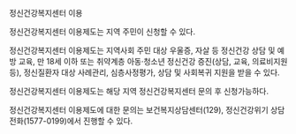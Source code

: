 정신건강복지센터 이용

정신건강복지센터 이용제도는 지역 주민이 신청할 수 있다.

정신건강복지센터 이용제도는 지역사회 주민 대상 우울증, 자살 등 정신건강 상담 및 예방 교육, 만 18세 이하 또는 취약계층 아동·청소년 정신건강 증진(상담, 교육, 의료비지원 등), 정신질환자 대상 사례관리, 심층사정평가, 상담 및 사회복귀 지원을 받을 수 있다.

정신건강복지센터 이용제도는 해당 지역 정신건강복지센터 문의 후 신청가능하다.

정신건강복지센터 이용제도에 대한 문의는 보건복지상담센터(129), 정신건강위기 상담전화(1577-0199)에서 진행할 수 있다.